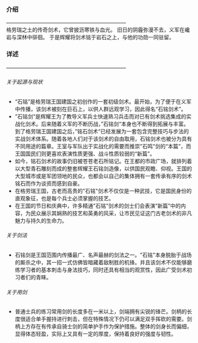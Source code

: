 ### 介绍
———————————————————————  
格劳瑞之土的传奇剑术，它曾披沥寒铁与血光。
旧日的阴霾弥漫不去，义军在巉岩与深林中徘徊。
于是辉耀将剑术铭于岩石之上，与他的功勋一同驻留。
### 详述
———————————————————————  
###### 关于起源与现状
- “石铭”是格劳瑞王国建国之初创作的一套初级剑术。最开始，为了便于在义军中传播，该剑术被刻在巨石上，以供人群远观学习，因此得名“石铭剑术”。
- ”石铭剑“是辉耀王为了教导义军兵士快速熟习兵击而对已有剑术挑选集成的实战化剑术。后来随着义军的不断历战，”石铭剑“本身也不断得到拓展与丰富。到了格劳瑞王国建国之后，”铭石剑术“已经发展为一套包含完整技巧与步法的实战剑术体系。随着各地人们对于该剑术的自由取用，石铭剑术也被分为具有不同用途的篇章。王室与军队出于实战化的需要而推崇"石鸣"剑的“本篇”，而王国国民们则更喜欢表演性质更强、战斗性质较弱的“新篇”。
- 如今，铭石剑术的故事仍旧被苍苍老石所铭记。在王都的市政广场，就排列着以大型青石雕刻而成的整套辉耀王石铭剑造像，以供国民观瞻、仰视。王国的大型城市或是军团领地的民众，也都会以自己的集体拥有一套传承有序的剑术铭石而作为谈资而感到自豪。
- 在格劳瑞王国，古老而高贵的"石铭"剑术不仅仅是一种武技，它是国民身份的直观象征，也是每个兵士必须掌握的技艺。
- 在王国的节日和庆典中，许多精通"石铭"剑术的剑士们会表演“新篇”中的内容，为民众展示其娴熟的技艺和英勇的风采，让市民见证这门古老剑术的非凡魅力与持久的生命力。
###### 关于剑法
- 石铭剑是王国范围内传播最广、名声最赫的剑法之一。"石铭"本身脱胎于战场的厮杀之中，其一招一式仿佛皆暗藏着敌制胜的机锋。并且该剑术不仅能够磨练学习者的基本刺击与身法技巧，同时还具有相当的观赏性，因此广受剑术初习者们的青睐。 
###### 关于用剑
- 普通士兵的练习常用剑的长度多在一米以上，剑端拥有尖锐的锋芒。剑柄的长度很适合单手握持进行刺击，但在特殊情况下仍可以满足双手挥砍的需要。剑柄上方存在有传承自骑士剑的简单护手作为保护措施。整体的剑身长而偏细，显得体态轻盈，实际上又具有一定的厚度，保持着良好的强度与韧性。
